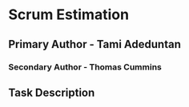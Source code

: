 # Scrum Estimation
## Primary Author - Tami Adeduntan
### Secondary Author - Thomas Cummins


## Task Description ##